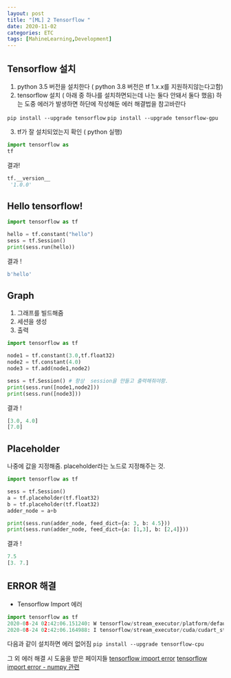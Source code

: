 ```yaml
---
layout: post
title: "[ML] 2 Tensorflow "
date: 2020-11-02
categories: ETC
tags: [MahineLearning,Development]
---
```

## Tensorflow 설치
1. python 3.5 버전을 설치한다 ( python 3.8 버전은 tf 1.x.x를 지원하지않는다고함)
2. tensorflow 설치 ( 아래 중 하나를 설치하면되는데 나는 둘다 안돼서 둘다 했음)
하는 도중 에러가 발생하면 하단에 작성해둔 에러 해결법을 참고바란다


`pip install --upgrade tensorflow`
`pip install --upgrade tensorflow-gpu`


3. tf가 잘 설치되었는지 확인 ( python 실행)
```python
import tensorflow as 
tf
```

결과!
```python
tf.__version__
 '1.0.0'
```


## Hello tensorflow!
```python
import tensorflow as tf

hello = tf.constant("hello")
sess = tf.Session()
print(sess.run(hello))
```

결과 !

```python
b'hello'
```


## Graph
1. 그래프를 빌드해줌
2. 세션을 생성
3. 출력

```python
import tensorflow as tf

node1 = tf.constant(3.0,tf.float32)
node2 = tf.constant(4.0)
node3 = tf.add(node1,node2)

sess = tf.Session() # 항상  session을 만들고 출력해줘야함.
print(sess.run([node1,node2]))
print(sess.run([node3]))
```

결과 !

```python
[3.0, 4.0]
[7.0]
```

## Placeholder
나중에 값을 지정해줌. placeholder라는 노드로 지정해주는 것.

```python
import tensorflow as tf

sess = tf.Session()
a = tf.placeholder(tf.float32)
b = tf.placeholder(tf.float32)
adder_node = a+b

print(sess.run(adder_node, feed_dict={a: 3, b: 4.5}))
print(sess.run(adder_node, feed_dict={a: [1,3], b: [2,4]}))
```

결과 !
```python
7.5
[3. 7.]
```



## ERROR 해결
- Tensorflow Import 에러

```python
import tensorflow as tf
2020-08-24 02:42:06.151240: W tensorflow/stream_executor/platform/default/dso_loader.cc:59] Could not load dynamic library 'cudart64_101.dll'; dlerror: cudart64_101.dll not found
2020-08-24 02:42:06.164988: I tensorflow/stream_executor/cuda/cudart_stub.cc:29] Ignore above cudart dlerror if you do not have a GPU set up on your machine.
```


다음과 같이 설치하면 에러 없어짐
`pip install --upgrade tensorflow-cpu`


그 외 에러 해결 시 도움을 받은 페이지들
[tensorflow import error](https://nogadaworks.tistory.com/129)
[tensorflow import error - numpy 관련](https://antilibrary.org/2259)